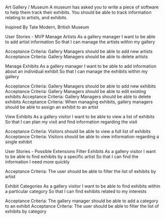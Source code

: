 Art Gallery / Museum
A museum has asked you to write a piece of software to help them track their exhibits. You should be able to track information relating to artists, and exhibits.

Inspired By
Tate Modern, British Museum

User Stories - MVP
Manage Artists
As a gallery manager 
I want to be able to add artist information 
So that I can manage the artists within my gallery 

Acceptance Criteria: Gallery Managers should be able to add new artists 
Acceptance Criteria: Gallery Managers should be able to delete artists 

Manage Exhibits
As a gallery manager I want to be able to add information about an individual exhibit 
So that I can manage the exhibits within my gallery 

Acceptance Criteria: Gallery Managers should be able to add new exhibits 
Acceptance Criteria: Gallery Managers should be able to edit existing exhibits 
Acceptance Criteria: Gallery Managers should be able to delete exhibits 
Acceptance Criteria: When managing exhibits, gallery managers should be able to assign an exhibit to an artist 

View Exhibits
As a gallery visitor
I want to be able to view a list of exhibits
So that I can plan my visit and find information regarding the visit

Acceptance Criteria: Visitors should be able to view a full list of exhibits 
Acceptance Criteria: Visitors should be able to view information regarding a single exhibit 

User Stories - Possible Extensions
Filter Exhibits
As a gallery visitor
I want to be able to find exhibits by a specific artist 
So that I can find the information I need more quickly 

Acceptance Criteria: The user should be able to filter the list of exhibits by artist

Exhibit Categories
As a gallery visitor 
I want to be able to find exhibits within a particular category
So that I can find exhibits related to my interests

Acceptance Criteria: The gallery manager should be able to add a category to an exhibit 
Acceptance Criteria: The user should be able to filter the list of exhibits by category
